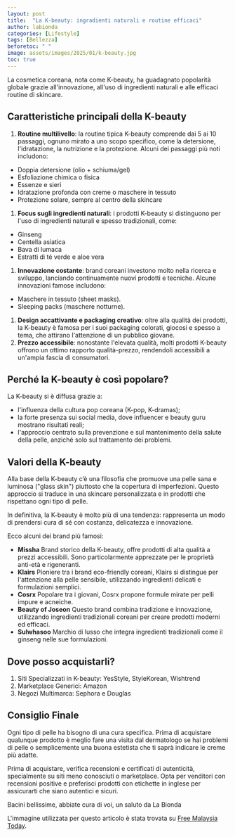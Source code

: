 ```yaml
---
layout: post
title:  "La K-beauty: ingradienti naturali e routine efficaci"
author: labionda
categories: [Lifestyle]
tags: [Bellezza]
beforetoc: " "
image: assets/images/2025/01/k-beauty.jpg
toc: true
---
```

La cosmetica coreana, nota come K-beauty, ha guadagnato popolarità globale grazie all'innovazione, all'uso di ingredienti naturali e alle efficaci routine di skincare. 

## Caratteristiche principali della K-beauty 

1. **Routine multilivello**: la routine tipica K-beauty comprende dai 5 ai 10 passaggi, ognuno mirato a uno scopo specifico, come la detersione, l'idratazione, la nutrizione e la protezione. Alcuni dei passaggi più noti includono: 
 - Doppia detersione (olio + schiuma/gel) 
 - Esfoliazione chimica o fisica
 - Essenze e sieri
 - Idratazione profonda con creme o maschere in tessuto 
 - Protezione solare, sempre al centro della skincare 
1. **Focus sugli ingredienti naturali**: i prodotti K-beauty si distinguono per l'uso di ingredienti naturali e spesso tradizionali, come:
 - Ginseng 
 - Centella asiatica 
 - Bava di lumaca 
 - Estratti di tè verde e aloe vera 
1. **Innovazione costante**: brand coreani investono molto nella ricerca e sviluppo, lanciando continuamente nuovi prodotti e tecniche. Alcune innovazioni famose includono: 
 - Maschere in tessuto (sheet masks). 
 - Sleeping packs (maschere notturne). 
1. **Design accattivante e packaging creativo**: oltre alla qualità dei prodotti, la K-beauty è famosa per i suoi packaging colorati, giocosi e spesso a tema, che attirano l'attenzione di un pubblico giovane. 
1. **Prezzo accessibile**: nonostante l'elevata qualità, molti prodotti K-beauty offrono un ottimo rapporto qualità-prezzo, rendendoli accessibili a un'ampia fascia di consumatori. 

## Perché la K-beauty è così popolare? 

La K-beauty si è diffusa grazie a: 
- l'influenza della cultura pop coreana (K-pop, K-dramas); 
- la forte presenza sui social media, dove influencer e beauty guru mostrano risultati reali; 
- l'approccio centrato sulla prevenzione e sul mantenimento della salute della pelle, anziché solo sul trattamento dei problemi. 

## Valori della K-beauty 

Alla base della K-beauty c’è una filosofia che promuove una pelle sana e luminosa ("glass skin") piuttosto che la copertura di imperfezioni. Questo approccio si traduce in una skincare personalizzata e in prodotti che rispettano ogni tipo di pelle. 

In definitiva, la K-beauty è molto più di una tendenza: rappresenta un modo di prendersi cura di sé con costanza, delicatezza e innovazione. 

Ecco alcuni dei brand più famosi:  
- **Missha**
Brand storico della K-beauty, offre prodotti di alta qualità a prezzi accessibili. Sono particolarmente apprezzate per le proprietà anti-età e rigeneranti. 
- **Klairs**
Pioniere tra i brand eco-friendly coreani, Klairs si distingue per l'attenzione alla pelle sensibile, utilizzando ingredienti delicati e formulazioni semplici. 
- **Cosrx** 
Popolare tra i giovani, Cosrx propone formule mirate per pelli impure e acneiche. 
- **Beauty of Joseon** 
Questo brand combina tradizione e innovazione, utilizzando ingredienti tradizionali coreani per creare prodotti moderni ed efficaci. 
- **Sulwhasoo** 
Marchio di lusso che integra ingredienti tradizionali come il ginseng nelle sue formulazioni. 

 

## Dove posso acquistarli?  

1. Siti Specializzati in K-beauty: YesStyle, StyleKorean, Wishtrend  
2. Marketplace Generici: Amazon  
3. Negozi Multimarca: Sephora e Douglas  

 

## Consiglio Finale 

Ogni tipo di pelle ha bisogno di una cura specifica. Prima di acquistare qualunque prodotto è meglio fare una visita dal dermatologo se hai problemi di pelle o semplicemente una buona estetista che ti saprà indicare le creme più adatte. 

Prima di acquistare, verifica recensioni e certificati di autenticità, specialmente su siti meno conosciuti o marketplace. Opta per venditori con recensioni positive e preferisci prodotti con etichette in inglese per assicurarti che siano autentici e sicuri.  

 

Bacini bellissime, abbiate cura di voi, un saluto da La Bionda 


L'immagine utilizzata per questo articolo è stata trovata su [Free Malaysia Today](https://www.freemalaysiatoday.com/). 